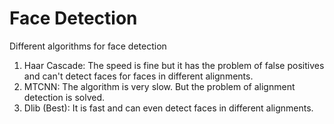 # Face Detection
Different algorithms for face detection    
1. Haar Cascade:
The speed is fine but it has the problem of false positives and can't detect faces for faces in different alignments.
2. MTCNN:
The algorithm is very slow. But the problem of alignment detection is solved.
3. Dlib (Best):
It is fast and can even detect faces in different alignments.

